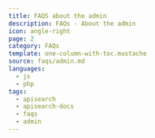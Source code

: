 ```yaml
---
title: FAQS about the admin
description: FAQs - About the admin
icon: angle-right
page: 2
category: FAQs
template: one-column-with-toc.mustache
source: faqs/admin.md
languages: 
  - js
  - php
tags:
  - apisearch
  - apisearch-docs
  - faqs
  - admin
---
```

